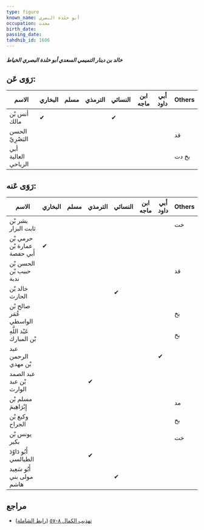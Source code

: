 ```yaml
---
type: figure
known_name: أبو خلدة البصري
occupation: محدث
birth_date:
passing_date:
tahdhib_id: 1606
---
```

##### خالد بن دينار التميمي السعدي أبو خلدة البصري الخياط

## رَوَى عَن:
| الاسم               | البخاري | مسلم | الترمذي | النسائي | ابن ماجه | أبي داود | Others |
| ------------------- | ------- | ---- | ------- | ------- | -------- | -------- | ------ |
| أنس بْن مالك        | ✔       |      |         | ✔       |          |          |        |
| الحسن البَصْرِيّ    |         |      |         |         |          |          | قد     |
| أبي العالية الرياحي |         |      |         |         |          |          | بخ دت  |
## رَوَى عَنه:
| الاسم                        | البخاري | مسلم | الترمذي | النسائي | ابن ماجه | أبي داود | Others |
| ---------------------------- | ------- | ---- | ------- | ------- | -------- | -------- | ------ |
| بشر بْن ثابت البزار          |         |      |         |         |          |          | خت     |
| حرمي بْن عمارة بْن أَبي حفصة | ✔       |      |         |         |          |          |        |
| الحسن بْن حبيب بْن ندبة      |         |      |         |         |          |          | قد     |
| خالد بْن الحارث              |         |      |         | ✔       |          |          |        |
| صالح بْن عُمَر الواسطي       |         |      |         |         |          |          | بخ     |
| عَبْد اللَّهِ بْن المبارك    |         |      |         |         |          |          | بخ     |
| عبد الرحمن بْن مهدي          |         |      |         |         |          | ✔        |        |
| عبد الصمد بْن عبد الوارث     |         |      | ✔       |         |          |          |        |
| مسلم بْن إِبْرَاهِيمَ        |         |      |         |         |          |          | مد     |
| وكيع بْن الجراح              |         |      |         |         |          |          | بخ     |
| يونس بْن بكير                |         |      |         |         |          |          | خت     |
| أَبُو دَاوُدَ الطيالسي       |         |      | ✔       |         |          |          |        |
| أَبُو سَعِيد مولى بني هاشم   |         |      |         | ✔       |          |          |        |
## مراجع
- [تهذيب الكمال ٨-٥٧](obsidian://open?vault=Tahdhib-al-Kamal&file=Figures/١٦٠٦-خالد%20بن%20دينار%20التميمي%20السعدي%20أبو%20خلدة%20البصري%20الخياط) ([رابط الشاملة](https://shamela.ws/book/3722/3768))